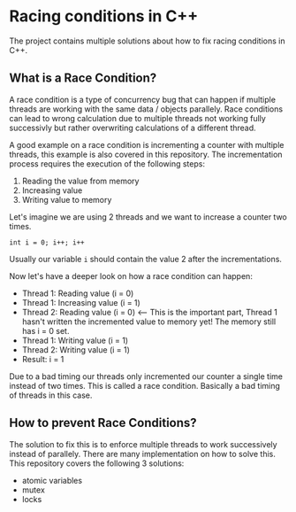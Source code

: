 # Racing conditions in C++

The project contains multiple solutions about how to fix racing conditions in C++.

## What is a Race Condition?
A race condition is a type of concurrency bug that can happen if multiple threads are working with the same data / objects parallely. Race conditions can lead to wrong calculation due to multiple threads not working fully successivly but rather overwriting calculations of a different thread.

A good example on a race condition is incrementing a counter with multiple threads, this example is also covered in this repository. The incrementation process requires the execution of the following steps:
1. Reading the value from memory
2. Increasing value
3. Writing value to memory

Let's imagine we are using 2 threads and we want to increase a counter two times.

`int i = 0; i++; i++ `

Usually our variable `i` should contain the value 2 after the incrementations.

Now let's have a deeper look on how a race condition can happen:
* Thread 1: Reading value (i = 0)
* Thread 1: Increasing value (i = 1)
* Thread 2: Reading value (i = 0) <-- This is the important part, Thread 1 hasn't written the incremented value to memory yet! The memory still has i = 0 set.
* Thread 1: Writing value (i = 1)
* Thread 2: Writing value (i = 1)
* Result: i = 1

Due to a bad timing our threads only incremented our counter a single time instead of two times. This is called a race condition. Basically a bad timing of threads in this case.

## How to prevent Race Conditions?
The solution to fix this is to enforce multiple threads to work successively instead of parallely. There are many implementation on how to solve this. This repository covers the following 3 solutions:
* atomic variables
* mutex
* locks

